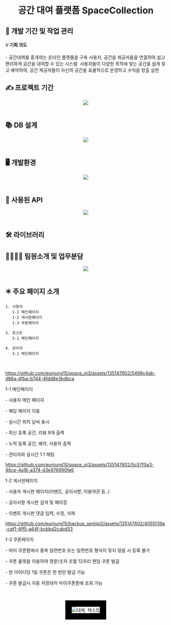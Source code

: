
<div align="center">
<h1>공간 대여 플랫폼 SpaceCollection</h1>
</div>
 
<h2>📅 개발 기간 및 작업 관리</h2>

<h4>💡 기획 의도</h4>
- 공간대여를 중개하는 온라인 플랫폼을 구축 사용자, 공간을 제공자들을 연결하여 쉽고 편리하게 공간을 대여할 수 있는 시스템 
사용자들이 다양한 목적에 맞는 공간을 쉽게 찾고 예약하여, 공간 제공자들이 자신의 공간을 효율적으로 운영하고 수익을 창출 실현

## ✍️ 프로젝트 기간
<div align="center"><img src="https://github.com/JOSiroo/spaceCollection/assets/135147602/200ef23d-1cb4-4119-be82-133329a5884b"></div>
<br>

## 📚 DB 설계
<div align="center"><img src="https://github.com/JOSiroo/spaceCollection/assets/135147602/a83726cf-ba3e-40af-a8ae-a7090b5ad229"></div>
<br>


## 🖥️ 개발환경
<div align="center"><img src="https://github.com/JOSiroo/spaceCollection/assets/135147602/a1ab0069-ad32-4c74-b65b-a9c3a21be505"></div>
<br>

## 🎇 사용된 API  
<div align="center"><img src="https://github.com/JOSiroo/spaceCollection/assets/135147602/32227c50-021d-4309-82d7-a1ce2fdb2a89"></div>
<br>

## 🛠 라이브러리

## 👨‍👩‍👧‍👦 팀원소개 및 업무분담
<div align="center"><img src="https://github.com/JOSiroo/spaceCollection/assets/135147602/c6f08bdb-1cd2-46da-9357-7eeb4f546deb"></div>
<br>

## ✴️ 주요 페이지 소개
    
    1. 사용자
       1-1 메인페이지
       1-2 게시판페이지
       1-3 쿠폰페이지
       
    3. 호스트
       2-1 메인페이지
    
    4. 관리자
       3-1 메인페이지
<br>


https://github.com/eunjung15/space_pj3/assets/135147602/5499c4ab-d86a-4fba-b744-4fdd8e3bdbca
<p> 1-1 메인페이지
<p>- 사용자 메인 페이지
<p>- 해당 페이지 이동
<p>- 실시간 위치 날씨 표시
<p>- 최신 등록 공간, 리뷰 9개 출력
<p>- 누적 등록 공간, 예약, 사용자 출력 
<p>- 관리자와 실시간 1:1 채팅<p><p>

https://github.com/eunjung15/space_pj3/assets/135147602/5c57f0a3-46ce-4a16-a374-d3e976990fe6
<p> 1-2 게시판페이지
<p>- 사용자 게시판 페이지(이벤트, 공지사항, 이용약관 등..)
<p>- 공지사항 게시판 검색 및 페이징
<p>- 이벤트 게시판 댓글 입력, 수정, 삭제<p><p>

https://github.com/eunjung15/backup_semipj2/assets/135147602/4055f39a-caf1-4ff5-a64f-bcbbd2cabd53
<p> 1-3 쿠폰페이지
<p>- 마이 쿠폰함에서 중복 일련번호 또는 일련번호 형식이 맞지 않을 시 등록 불가
<p>- 쿠폰 룰렛을 이용하여 영문/숫자 조합 12자리 랜덤 쿠폰 발급
<p>- 한 아이디당 1일 쿠폰은 한 번만 발급 가능
<p>- 쿠폰 발급시 자동 저장되어 마이쿠폰함에 조회 가능<p><p>


<br>
<div align="center">
<kbd><img src="https://github.com/JOSiroo/spaceCollection/assets/124752869/099a6692-8b6e-4811-a217-266232eada23" alt="대체 텍스트" style="border: 20px solid black;"></kbd>
</div>





